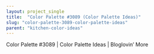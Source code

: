```yaml
---
layout: project_single
title:  "Color Palette #3089 (Color Palette Ideas)"
slug: "color-palette-3089-color-palette-ideas"
parent: "kitchen-color-ideas"
---
```

Color Palette #3089 | Color Palette Ideas | Bloglovin’                                                                                                                                                                                 More